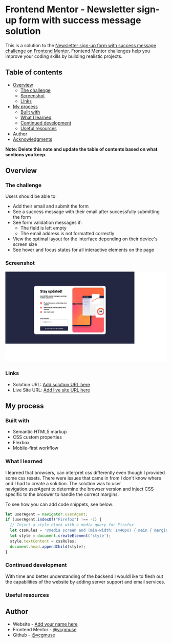 # Frontend Mentor - Newsletter sign-up form with success message solution

This is a solution to the [Newsletter sign-up form with success message challenge on Frontend Mentor](https://www.frontendmentor.io/challenges/newsletter-signup-form-with-success-message-3FC1AZbNrv). Frontend Mentor challenges help you improve your coding skills by building realistic projects. 

## Table of contents

- [Overview](#overview)
  - [The challenge](#the-challenge)
  - [Screenshot](#screenshot)
  - [Links](#links)
- [My process](#my-process)
  - [Built with](#built-with)
  - [What I learned](#what-i-learned)
  - [Continued development](#continued-development)
  - [Useful resources](#useful-resources)
- [Author](#author)
- [Acknowledgments](#acknowledgments)

**Note: Delete this note and update the table of contents based on what sections you keep.**

## Overview

### The challenge

Users should be able to:

- Add their email and submit the form
- See a success message with their email after successfully submitting the form
- See form validation messages if:
  - The field is left empty
  - The email address is not formatted correctly
- View the optimal layout for the interface depending on their device's screen size
- See hover and focus states for all interactive elements on the page

### Screenshot

![](./test.png)

### Links

- Solution URL: [Add solution URL here](https://github.com/vcgmuse/Frontend-Mentor/tree/main/newsletter-sign-up-with-success-message-main)
- Live Site URL: [Add live site URL here](https://vcgmuse.github.io/Frontend-Mentor/newsletter-sign-up-with-success-message-main/)

## My process

### Built with

- Semantic HTML5 markup
- CSS custom properties
- Flexbox
- Mobile-first workflow

### What I learned

I learned that browsers, can interpret css differently even though I provided some css resets. There were issues that came in from I don't know where and I had to create a solution. The solution was to user navigation.userAgent to determine the browser version and inject CSS specific to the broswer to handle the correct margins. 

To see how you can add code snippets, see below:


```js
let userAgent = navigator.userAgent;
if (userAgent.indexOf("Firefox") !== -1) {
  // Inject a style block with a media query for Firefox
  let cssRules = '@media screen and (min-width: 1440px) { main { margin: 10rem 35rem; } }' ;
  let style = document.createElement('style');
  style.textContent = cssRules;
  document.head.appendChild(style);
}
```

### Continued development

With time and better understanding of the backend I wouldl ike to flesh out the capabilities of the website by adding server support and email services. 

### Useful resources

## Author

- Website - [Add your name here](https://www.your-site.com)
- Frontend Mentor - [@vcgmuse](https://www.frontendmentor.io/profile/vcgmuse)
- Github - [@vcgmuse](https://github.com/vcgmuse)
